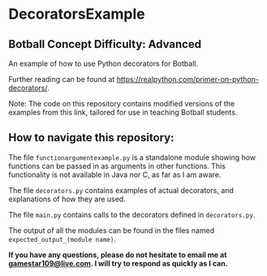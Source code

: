 # DecoratorsExample
## Botball Concept Difficulty: Advanced
An example of how to use Python decorators for Botball.

Further reading can be found at https://realpython.com/primer-on-python-decorators/.

Note: The code on this repository contains modified versions of the examples from this link, tailored for use in teaching Botball students.

## How to navigate this repository:
The file `functionargumentexample.py` is a standalone module showing how functions can be passed in as arguments in other functions. This functionality is not available in Java nor C, as far as I am aware.

The file `decorators.py` contains examples of actual decorators, and explanations of how they are used.

The file `main.py` contains calls to the decorators defined in `decorators.py`.

The output of all the modules can be found in the files named `expected_output_(module name)`.

**If you have any questions, please do not hesitate to email me at gamestar109@live.com. I will try to respond as quickly as I can.**
